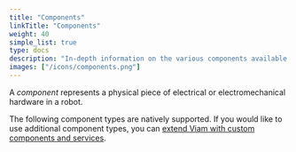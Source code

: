 ```yaml
---
title: "Components"
linkTitle: "Components"
weight: 40
simple_list: true
type: docs
description: "In-depth information on the various components available within the Viam system."
images: ["/icons/components.png"]
---
```


A *component* represents a physical piece of electrical or electromechanical hardware in a robot.

The following component types are natively supported.
If you would like to use additional component types, you can [extend Viam with custom components and services](/extend/).
